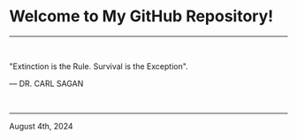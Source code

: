 # Welcome to My GitHub Repository!

---

<br>

"Extinction is the Rule. Survival is the Exception"\.

― DR. CARL SAGAN
 
</br>

---
August 4th, 2024
